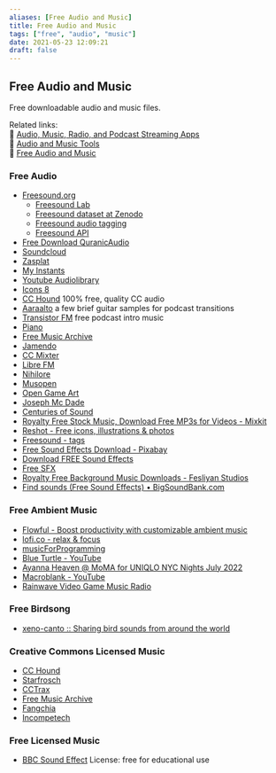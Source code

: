 ```yaml
---
aliases: [Free Audio and Music]
title: Free Audio and Music
tags: ["free", "audio", "music"]
date: 2021-05-23 12:09:21
draft: false
---
```


## Free Audio and Music

Free downloadable audio and music files.

Related links:  
🔗 [Audio, Music, Radio, and Podcast Streaming Apps](audio-streaming.md)  
🔗 [Audio and Music Tools](audio-tool.md)  
🔗 [Free Audio and Music](free-audio.md)  

### Free Audio

- [Freesound.org](https://freesound.org/)
    - [Freesound Lab](https://labs.freesound.org/)
    - [Freesound dataset at Zenodo](https://zenodo.org/record/4060432#.X3xrgi8RqL4)
    - [Freesound audio tagging](http://dcase.community/challenge2019/task-audio-tagging)
    - [Freesound API](https://freesound.org/docs/api/)
- [Free Download QuranicAudio](https://download.quranicaudio.com/)
- [Soundcloud](https://soundcloud.com)
- [Zasplat](https://www.zapsplat.com/)
- [My Instants](https://www.myinstants.com)
- [Youtube Audiolibrary](https://www.youtube.com/audiolibrary/music?nv=1)
- [Icons 8](https://www.icons8.com/music)
- [CC Hound](https://www.cchound.com) 100% free, quality CC audio
- [Aaraalto](https://www.aaraalto.com/sounds) a few brief guitar samples for podcast transitions
- [Transistor FM](https://www.transistor.fm/free-podcast-intro-music) free podcast intro music
- [Piano](https://www.pianobook.co.uk/)
- [Free Music Archive](https://freemusicarchive.org/)
- [Jamendo](https://www.jamendo.com/)
- [CC Mixter](http://ccmixter.org/)
- [Libre FM](https://libre.fm/listen.php)
- [Nihilore](http://www.nihilore.com/)
- [Musopen](https://musopen.org/)
- [Open Game Art](https://opengameart.org/)
- [Joseph Mc Dade](https://josephmcdade.com/music)
- [Centuries of Sound](https://centuriesofsound.com/)
- [Royalty Free Stock Music, Download Free MP3s for Videos - Mixkit](https://mixkit.co/free-stock-music/)
- [Reshot - Free icons, illustrations & photos](https://www.reshot.com/?utm_source=mixkit&utm_campaign=mixkit-header)
- [Freesound - tags](https://freesound.org/browse/tags/)
- [Free Sound Effects Download - Pixabay](https://pixabay.com/sound-effects/)
- [Download FREE Sound Effects](https://www.zapsplat.com/)
- [Free SFX](https://freesfx.co.uk/Music.aspx)
- [Royalty Free Background Music Downloads - Fesliyan Studios](https://www.fesliyanstudios.com/)
- [Find sounds (Free Sound Effects) • BigSoundBank.com](https://bigsoundbank.com/search)

### Free Ambient Music

- [Flowful - Boost productivity with customizable ambient music](https://www.flowful.app/)
- [lofi.co - relax & focus](https://lofi.co/)
- [musicForProgramming](https://musicforprogramming.net/latest/)
- [Blue Turtle - YouTube](https://www.youtube.com/c/BlueTurtle/videos)
- [Ayanna Heaven @ MoMA for UNIQLO NYC Nights July 2022](https://wfh.dj/)
- [Macroblank - YouTube](https://www.youtube.com/c/Macroblank)
- [Rainwave Video Game Music Radio](https://rainwave.cc/all/)

### Free Birdsong

- [xeno-canto :: Sharing bird sounds from around the world](https://www.xeno-canto.org/)

### Creative Commons Licensed Music

- [CC Hound](https://cchound.com/)
- [Starfrosch](https://starfrosch.com/)
- [CCTrax](https://cctrax.com/)
- [Free Music Archive](https://freemusicarchive.org/)
- [Fangchia](https://media.fangchia.com/)
- [Incompetech](https://incompetech.filmmusic.io/search/)

### Free Licensed Music

- [BBC Sound Effect](https://bbcsfx.acropolis.org.uk/) License: free for educational use
